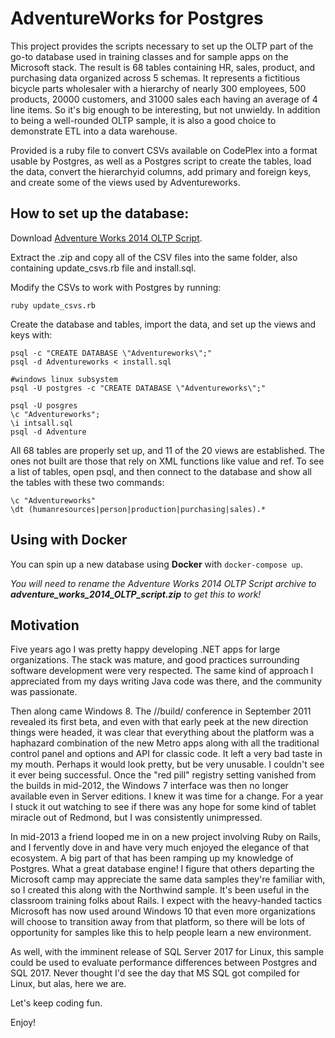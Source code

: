 # AdventureWorks for Postgres

This project provides the scripts necessary to set up the OLTP part of the go-to database used in
training classes and for sample apps on the Microsoft stack. The result is 68 tables containing HR,
sales, product, and purchasing data organized across 5 schemas. It represents a fictitious bicycle
parts wholesaler with a hierarchy of nearly 300 employees, 500 products, 20000 customers, and 31000
sales each having an average of 4 line items. So it's big enough to be interesting, but not
unwieldy. In addition to being a well-rounded OLTP sample, it is also a good choice to demonstrate
ETL into a data warehouse.

Provided is a ruby file to convert CSVs available on CodePlex into a format usable by Postgres, as
well as a Postgres script to create the tables, load the data, convert the hierarchyid columns, add
primary and foreign keys, and create some of the views used by Adventureworks.

## How to set up the database:

Download [Adventure Works 2014 OLTP Script](https://github.com/Microsoft/sql-server-samples/releases/download/adventureworks/AdventureWorks-oltp-install-script.zip).

Extract the .zip and copy all of the CSV files into the same folder, also containing update_csvs.rb file and install.sql.

Modify the CSVs to work with Postgres by running:
```
ruby update_csvs.rb
```
Create the database and tables, import the data, and set up the views and keys with:
```
psql -c "CREATE DATABASE \"Adventureworks\";"
psql -d Adventureworks < install.sql
```

``` 
#windows linux subsystem
psql -U postgres -c "CREATE DATABASE \"Adventureworks\";"

psql -U posgres 
\c "Adventureworks"; 
\i intsall.sql
psql -d Adventure

```

All 68 tables are properly set up, and 11 of the 20 views are established.  The ones not built are those that rely on XML functions like value and ref.  To see a list of tables, open psql, and then connect to the database and show all the tables with these two commands:
```
\c "Adventureworks"
\dt (humanresources|person|production|purchasing|sales).*
```

## Using with Docker

You can spin up a new database using **Docker** with `docker-compose up`.

_You will need to rename the Adventure Works 2014 OLTP Script archive to **adventure_works_2014_OLTP_script.zip** to get this to work!_


## Motivation

Five years ago I was pretty happy developing .NET apps for large organizations.  The stack was
mature, and good practices surrounding software development were very respected.  The same kind of
approach I appreciated from my days writing Java code was there, and the community was passionate.

Then along came Windows 8.  The //build/ conference in September 2011 revealed its first beta, and
even with that early peek at the new direction things were headed, it was clear that everything about
the platform was a haphazard combination of the new Metro apps along with all the traditional control
panel and options and API for classic code.  It left a very bad taste in my mouth.  Perhaps it would
look pretty, but be very unusable.  I couldn't see it ever being successful.  Once the "red pill"
registry setting vanished from the builds in mid-2012, the Windows 7 interface was then no longer
available even in Server editions.  I knew it was time for a change.  For a year I stuck it out
watching to see if there was any hope for some kind of tablet miracle out of Redmond, but I was
consistently unimpressed.

In mid-2013 a friend looped me in on a new project involving Ruby on Rails, and I fervently dove in
and have very much enjoyed the elegance of that ecosystem.  A big part of that has been ramping up my
knowledge of Postgres.  What a great database engine!  I figure that others departing the Microsoft
camp may appreciate the same data samples they're familiar with, so I created this along with the
Northwind sample.  It's been useful in the classroom training folks about Rails.  I expect with the
heavy-handed tactics Microsoft has now used around Windows 10 that even more organizations will
choose to transition away from that platform, so there will be lots of opportunity for samples like
this to help people learn a new environment.

As well, with the imminent release of SQL Server 2017 for Linux, this sample could be used to
evaluate performance differences between Postgres and SQL 2017.  Never thought I'd see the day that
MS SQL got compiled for Linux, but alas, here we are. 

Let's keep coding fun.

Enjoy!
